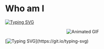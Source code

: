 # Who am I

[![Typing SVG](https://readme-typing-svg.demolab.com?font=Fira+Code&duration=500&pause=500&center=true&vCenter=true&random=false&width=435&lines=I+am+Tech-Savy)](https://git.io/typing-svg)

<p align="center">
  <img src="https://media.giphy.com/media/KBHSMnhIxEi3cAGcp3/giphy.gif" alt="Animated GIF">
</p>


[![Typing SVG](https://readme-typing-svg.demolab.com?font=Teko&size=100&pause=1000&color=35F70C&center=true&vCenter=true&random=false&width=435&lines=TRAIN+YOUR+BRAIN+TO+REMAIN+CALM+IN+ANY+SITUATION.)](https://git.io/typing-svg)
